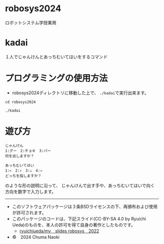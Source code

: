 # robosys2024
ロボットシステム学授業用

# kadai
１人でじゃんけんとあっちむいてほいをするコマンド

# プログラミングの使用方法
- robosys2024ディレクトリに移動した上で、
`./kadai`で実行出来ます。

```
cd robosys2024
```
```
./kadai
```

# 遊び方
```
じゃんけん
1:グー　2:チョキ　3:パー
何を出しますか？
```
```
あっちむいてほい
1:←　2:↑　3:↓　4:→
どっちを指しますか？
```
のような形の説明に沿って、
じゃんけんで出す手や、あっちむいてほいで向く方向を数字で入力します。

***

- このソフトウェアパッケージは３条BSDライセンスの下、再頒布および使用が許可されます。
- このパッケージのコードは、下記スライド(CC-BY-SA 4.0 by Ryuichi Ueda)のものを、本人の許可を得て自身の著作としたものです。
    - [ryuichiueda/my＿slides robosys＿2022](https://github.com/ryuichiueda/my_slides/tree/master/robosys_2022)
- ©　2024 Chuma Naoki

